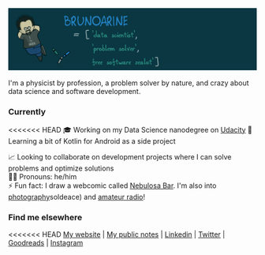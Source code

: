 <img src="img/header.png">

I'm a physicist by profession, a problem solver by nature, and crazy about data science and software development.

### Currently

<<<<<<< HEAD
🎓 Working on my Data Science nanodegree on [Udacity](https://www.udacity.com)
🌱 Learning a bit of Kotlin for Android as a side project  

📈 Looking to collaborate on development projects where I can solve problems and optimize solutions  
🧔🏻 Pronouns: he/him  
⚡ Fun fact: I draw a webcomic called [Nebulosa Bar](https://www.nebulosabar.com.br). I'm also into [photography](https://www.flickr.com/photos/)soldeace) and [amateur radio](https://www.qrz.com/db/PU2YOZ)!

### Find me elsewhere

<<<<<<< HEAD
[My website](https://brunoarine.com) | [My public notes](https://notes.brunoarine.com) | [Linkedin](https://www.linkedin.com/in/bruno-arine) | [Twitter](https://twitter.com/brunoarine) | [Goodreads](https://www.goodreads.com/brunoarine) | [Instagram](https://instagram.com/brunoarine)
